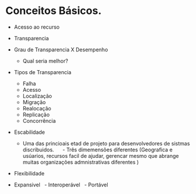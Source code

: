 # Conceitos Básicos.
  - Acesso ao recurso
      
  - Transparencia
      
   * Grau de Transparencia X Desempenho
       * Qual seria melhor?
   
   * Tipos de Transparencia 
   
       * Falha
       * Acesso
       * Localização
       * Migração
       * Realocação
       * Replicação
       * Concorrência
   
   - Escabilidade
      - Uma das princioais etad de projeto para desenvolvedores de sistmas discribuidos.
      - Três dimemensões diferentes (Geografica e usúarios, recursos facil de ajudar, gerencar mesmo que abrange muitas organizações admnistrativas diferentes ) 
   
   - Flexibilidade
   - Expansivel
   - Interoperável
   - Portável
